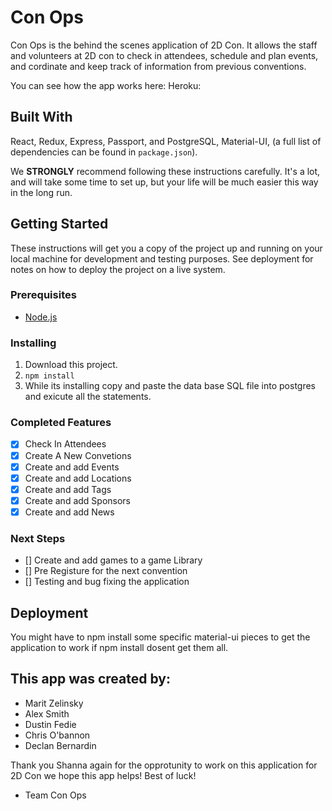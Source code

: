 # Con Ops
Con Ops is the behind the scenes application of 2D Con. It allows the staff and volunteers at 2D con to check in attendees, schedule and plan events, and cordinate and keep track of information from previous conventions. 

You can see how the app works here: Heroku:

## Built With
React, Redux, Express, Passport, and PostgreSQL, Material-UI, (a full list of dependencies can be found in `package.json`).

We **STRONGLY** recommend following these instructions carefully. It's a lot, and will take some time to set up, but your life will be much easier this way in the long run.

## Getting Started
These instructions will get you a copy of the project up and running on your local machine for development and testing purposes. See deployment for notes on how to deploy the project on a live system.

### Prerequisites

- [Node.js](https://nodejs.org/en/)

### Installing 

1. Download this project.
2. `npm install`
3. While its installing copy and paste the data base SQL file into postgres and exicute all the statements. 

### Completed Features
- [X] Check In Attendees
- [X] Create A New Convetions
- [X] Create and add Events
- [X] Create and add Locations
- [X] Create and add Tags
- [X] Create and add Sponsors
- [X] Create and add News

### Next Steps
- [] Create and add games to a game Library 
- [] Pre Registure for the next convention 
- [] Testing and bug fixing the application

## Deployment 

You might have to npm install some specific material-ui pieces to get the application to work if npm install dosent get them all. 

## This app was created by: 
- Marit Zelinsky 
- Alex Smith
- Dustin Fedie
- Chris O'bannon 
- Declan Bernardin

Thank you Shanna again for the opprotunity to work on this application for 2D Con we hope this app helps! Best of luck!

- Team Con Ops

